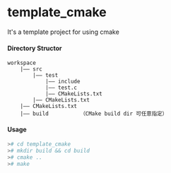 # template_cmake

It's a template project for using cmake


#### Directory Structor
```
workspace
    |—— src
        |—— test
            |—— include
            |—— test.c
            |—— CMakeLists.txt
        |—— CMakeLists.txt
    |—— CMakeLists.txt
    |—— build          （CMake build dir 可任意指定）
```

#### Usage
```sh
># cd template_cmake
># mkdir build && cd build
># cmake ..
># make
```

